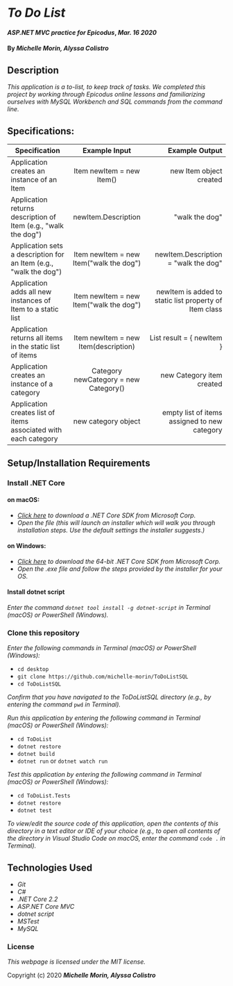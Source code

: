 # _To Do List_

#### _ASP.NET MVC practice for Epicodus_, _Mar. 16 2020_

#### By _**Michelle Morin, Alyssa Colistro**_

## Description

_This application is a to-list, to keep track of tasks. We completed this project by working through Epicodus online lessons and familiarizing ourselves with MySQL Workbench and SQL commands from the command line._

## Specifications:

| Specification | Example Input | Example Output |
| ------------- |:-------------:| -------------------:|
| Application creates an instance of an Item | Item newItem = new Item() | new Item object created |
| Application returns description of Item (e.g., "walk the dog") | newItem.Description | "walk the dog" |
| Application sets a description for an Item (e.g., "walk the dog") | Item newItem = new Item("walk the dog") | newItem.Description = "walk the dog" |
| Application adds all new instances of Item to a static list | Item newItem = new Item("walk the dog") | newItem is added to static list property of Item class |
| Application returns all items in the static list of items | Item newItem = new Item(description) | List<Item> result = { newItem } | 
| Application creates an instance of a category | Category newCategory = new Category() | new Category item created |
| Application creates list of items associated with each category | new category object | empty list of items assigned to new category | 

## Setup/Installation Requirements

### Install .NET Core

#### on macOS:
* _[Click here](https://dotnet.microsoft.com/download/thank-you/dotnet-sdk-2.2.106-macos-x64-installer) to download a .NET Core SDK from Microsoft Corp._
* _Open the file (this will launch an installer which will walk you through installation steps. Use the default settings the installer suggests.)_

#### on Windows:
* _[Click here](https://dotnet.microsoft.com/download/thank-you/dotnet-sdk-2.2.203-windows-x64-installer) to download the 64-bit .NET Core SDK from Microsoft Corp._
* _Open the .exe file and follow the steps provided by the installer for your OS._

#### Install dotnet script
_Enter the command ``dotnet tool install -g dotnet-script`` in Terminal (macOS) or PowerShell (Windows)._

### Clone this repository

_Enter the following commands in Terminal (macOS) or PowerShell (Windows):_
* ``cd desktop``
* ``git clone https://github.com/michelle-morin/ToDoListSQL``
* ``cd ToDoListSQL``

_Confirm that you have navigated to the ToDoListSQL directory (e.g., by entering the command_ ``pwd`` _in Terminal)._

_Run this application by entering the following command in Terminal (macOS) or PowerShell (Windows):_
* ``cd ToDoList``
* ``dotnet restore``
* ``dotnet build``
* ``dotnet run`` or ``dotnet watch run``

_Test this application by entering the following command in Terminal (macOS) or PowerShell (Windows):_
* ``cd ToDoList.Tests``
* ``dotnet restore``
* ``dotnet test``

_To view/edit the source code of this application, open the contents of this directory in a text editor or IDE of your choice (e.g., to open all contents of the directory in Visual Studio Code on macOS, enter the command_ ``code .`` _in Terminal)._

## Technologies Used
* _Git_
* _C#_
* _.NET Core 2.2_
* _ASP.NET Core MVC_
* _dotnet script_
* _MSTest_
* _MySQL_

### License

*This webpage is licensed under the MIT license.*

Copyright (c) 2020 **_Michelle Morin, Alyssa Colistro_**
